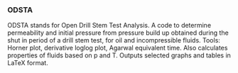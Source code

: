 ### ODSTA

ODSTA stands for Open Drill Stem Test Analysis.
A code to determine permeability and initial pressure from pressure build up obtained during the shut in period of a drill stem test, for oil and incompressible fluids.
Tools: Horner plot, derivative loglog plot, Agarwal equivalent time. Also calculates properties of fluids based on p and T.
Outputs selected graphs and tables in LaTeX format.

